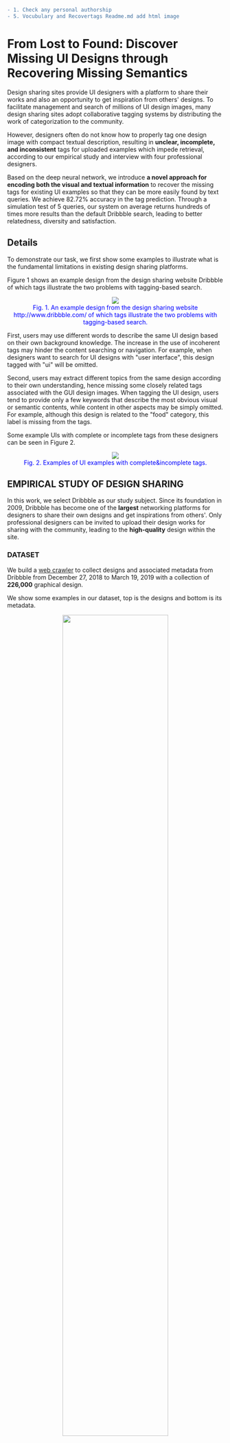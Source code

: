 ```diff
- 1. Check any personal authorship
- 5. Vocubulary and Recovertags Readme.md add html image
```
# From Lost to Found: Discover Missing UI Designs through Recovering Missing Semantics

Design sharing sites provide UI designers with a platform to share their works and also an opportunity to get inspiration from others' designs. To facilitate management and search of millions of UI design images, many design sharing sites adopt collaborative tagging systems by distributing the work of categorization to the community.

However, designers often do not know how to properly tag one design image with compact textual description, resulting in **unclear, incomplete, and inconsistent** tags for uploaded examples which impede retrieval, according to our empirical study and interview with four professional designers. 

Based on the deep neural network, we introduce **a novel approach for encoding both the visual and textual information** to recover the missing tags for existing UI examples so that they can be more easily found by text queries. We achieve 82.72\% accuracy in the tag prediction. Through a simulation test of 5 queries, our system on average returns hundreds of times more results than the default Dribbble search, leading to better relatedness, diversity and satisfaction.	

## Details
To demonstrate our task, we first show some examples to illustrate what is the fundamental limitations in existing design sharing platforms.

Figure 1 shows an example design from the design sharing website Dribbble of which tags illustrate the two problems with tagging-based search. 

<div style="color:#0000FF" align="center">
<img src="figures/figure1.png"/> 
<figcaption>Fig. 1. An example design from the design sharing website http://www.dribbble.com/ of which tags illustrate the two problems with tagging-based search.</figcaption>
</div>

First, users may use different words to describe the same UI design based on their own background knowledge. The increase in the use of incoherent tags may hinder the content searching or navigation.
For example, when designers want to search for UI designs with "user interface", this design tagged with "ui" will be omitted.


Second, users may extract different topics from the same design according to their own understanding, hence missing some closely related tags associated with the GUI design images. 
When tagging the UI design, users tend to provide only a few keywords that describe the most obvious visual or semantic contents, while content in other aspects may be simply omitted.
For example, although this design is related to the "food" category, this label is missing from the tags.

Some example UIs with complete or incomplete tags from these designers can be seen in Figure 2.
<div style="color:#0000FF" align="center">
<img src="figures/completeandincomplete.png"/> 
<figcaption>Fig. 2. Examples of UI examples with complete&incomplete tags.</figcaption>
</div>
<!-- ![UI-related tags association graph](/figures/communitydetection.png) -->

## EMPIRICAL STUDY OF DESIGN SHARING
In this work, we select Dribbble as our study subject. Since its foundation in 2009, Dribbble has become one of the **largest** networking platforms for designers to share their own designs and get inspirations from others'.
Only professional designers can be invited to upload their design works for sharing with the community, leading to the **high-quality** design within the site.

### DATASET
We build a [web crawler](Crawl/README.md) to collect designs and associated metadata from Dribbble from December 27, 2018 to March 19, 2019 with a collection of **226,000** graphical design.

We show some examples in our dataset, top is the designs and bottom is its metadata.

<div style="text-align:center">
<img src="figures/figure2.png" width="70%"/> 
<figcaption>Fig. 3. Example and Metadata of our Dribbble dataset crawled from December 27, 2018 to March 19, 2019</figcaption>
</div>


<!-- 
Within the Dribbble site, the design creators can add at most 20 tags for their design work.  -->
<!-- ```diff
+ add statistic for dataset and show UI importance. Among the top 30 most common tags, approximately 25% are UI related (e.g., “ui”, “ux”, “app”, “web”, “interface”, etc.), which indicates that user interface design is one of the most popular design areas on Dribbble.
``` -->

The full dataset can be downloaded via [Dataset](https://drive.google.com/open?id=1UpoAxyY66zlRlJ7z4ZfZUWu_FDpPRhRb) ||
[Metadata](https://drive.google.com/file/d/1-xci75k3yZWxbb1BjK-kEg_HYH5VdDDU/view?usp=sharing)


### Overview of UI semantics

We adopt the [Association Rule Mining and Community Detection](Vocubulary/README.md) for visualizing the landscape of UI tags. Figure 4 shows the UI-related tag associative graph.
<div style="color:#0000FF" align="center">
<img src="figures/figure3.png"/> 
<figcaption>Fig. 4. The UI-related tag associative graph from December 27, 2018 to March 19, 2019</figcaption>
</div>

### Vocabulary of UI semantics
We adopted a consensus-driven, iterative approach to combine the observed tag landscape with existing expert knowledge documented inbooks and websites such as Mobile Design Pattern Gallery and Google’s Material Design.

Figure 5 shows the categorization of some most frequent UI-related tags. For example, the APP FUNCTIONALITY category contains "MUSIC", "FOOD & DRINK", "GAME", and the subcategory "FOOD & DRINK" contains UI design tagged with "Food", "Restaurant", "Drink", etc.
<div style="color:#0000FF" align="center">
<img src="figures/figure4.png" style="width:100%"/> 
<figcaption>Fig. 5. The categorization of some most frequent UI-related tags.</figcaption>
</div>

### Consistency of Vocabulary
We adopt a semi-automatic method (1) train a word embedding to extract semantically-related words like "minimal" and "minimalistic" (2) define a set of rules to discriminate the abbreviations (3) manually check the vocabulary

Figure 6 shows the 40 most frequent UI related tags with their abbreviations and synonyms and in brackets indicate the number of occurence.
<div style="color:#0000FF" align="center">
<img src="figures/figure5.png"/> 
<figcaption>Fig. 6. The 40 most frequent UI related tags with their abbreviations and synonyms and in brackets indicate the number of occurence.</figcaption>
</div>

The full UI category can be viewed [Here](RecoverTags/categorization.py)

## AUGMENT TAGS FOR THE UI DESIGN

Figure 7 shows the overview of our approach.
We first collect all existing UI design with specific tags identified in our empirical study, and then develop a binary tag prediction model (predicting the image is or isn't belonging to the tag) by combining a CNN model for capturing visual UI information and a fully-connected neural network for capturing textual information of existing tags.
Additionally, to understand how our ensemble model make its decisions through the visual information, we apply a visualization technique (Saliency Maps) for understanding which part of the figure and which keyword leading to the final prediction.
<div style="color:#0000FF" align="center">
<img src="figures/CNN_structure.png"/> 
<figcaption>Fig. 7. The architecture of our tag prediction model.</figcaption>
</div>

### Dataset preparing
Figure 8 shows the statistics of our dataset for each tag. The dataset contains 50% positive and 50% negative samples. 

<div style="color:#0000FF" align="center">
<img src="figures/dataset.png"/> 
<figcaption>Fig. 8. The number of instances per tag in the proposed dataset.</figcaption>
</div>

### Training and Demo process
Please follow the [Readme.md](RecoverTags/README.md) instruction in RecoverTags folder.

## EVALUATION
Note that as the splitting ratio may influence the final results, we experiment four splitting ratio (training : validation : tesing), 50%:25%:25%, 60%:20%:20%, 70%:15%:15% and 80%:10%:10% for each model respectively.

We further set up several basic machine-learning baselines including the feature extraction (e.g., color histogram) with machine-learning classifiers (e.g., decision tree, SVM). We further set up different settings of data splitting. 

**Results show that the improvement of our model is significant in all comparisons and in all data splitting.**

<div style="color:#0000FF" align="center">
<img src="figures/result.png"/> 
<figcaption>Fig. 9. Tag classification accuracy for four dataset splitting ratio in different methods.</figcaption>
</div>

The detailed results can be viewed here.
<div style="color:#0000FF" align="center">
<img src="figures/detailresult.png"/> 
<figcaption>Fig. 10. Tag classification accuracy in four splitting ratio.</figcaption>
</div>

Figure 11 shows some predicted additional tags for example UI designs by our model.
<div style="color:#0000FF" align="center">
<img src="figures/figure9.png"/> 
<figcaption>Fig. 11. The predicted tags by our model for complementing the original tags.</figcaption>
</div>

Figure 12 shows the visualization of salient visual and textual features in our model leading to the final predictions.
<div style="color:#0000FF" align="center">
<img src="figures/figure10.png"/> 
<figcaption>Fig. 12. Visualization of the salient features in our model leading to the final predictions.</figcaption>
</div>

 

Some common causes for tag augmentation failure. 
<div style="color:#0000FF" align="center">
<img src="figures/failure.png"/> 
<figcaption>Fig. 13. Examples of the three kinds of prediction errors.</figcaption>
</div>

## RETRIEVAL EVALUATION
We conduct a pilot user study to evaluate the usefulness of the predicted addition tags for boot-strapping the UI design retrieval. Figure 14 and Figure 15 provides initial evidence of the usefulness of our method for enhancing the performance of tagging-based search. For more detail of this user study, please [see the website](https://sites.google.com/view/uitagpredictionuserstudy/home).
<div style="color:#0000FF" align="center">
<img src="figures/table3.png"/> 
<figcaption>Fig. 14. The random queries for searching UI designs.</figcaption>
</div>

<div style="color:#0000FF" align="center">
<img src="figures/table4.png"/> 
<figcaption>Fig. 15. The comparison of the experiment and control groups. ∗ denotes 𝑝<0.01, ∗∗ denotes 𝑝<0.05.</figcaption>
</div>

## License
[![License: GPL v2](https://img.shields.io/badge/License-GPL%20v2-blue.svg)](https://www.gnu.org/licenses/old-licenses/gpl-2.0.en.html)